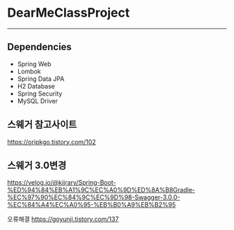 # DearMeClassProject

---
## Dependencies

 * Spring Web
 * Lombok
 * Spring Data JPA
 * H2 Database 
 * Spring Security
 * MySQL Driver

## 스웨거 참고사이트
https://oripkgo.tistory.com/102

## 스웨거 3.0변경
https://velog.io/@kijrary/Spring-Boot-%ED%94%84%EB%A1%9C%EC%A0%9D%ED%8A%B8Gradle-%EC%97%90%EC%84%9C%EC%9D%98-Swagger-3.0.0-%EC%84%A4%EC%A0%95-%EB%B0%A9%EB%B2%95

오류해결
https://goyunji.tistory.com/137